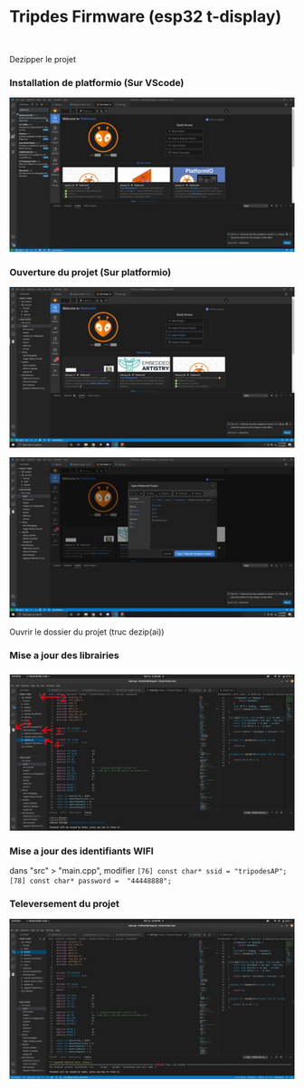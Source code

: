 # Tripdes Firmware (esp32 t-display)

<br/>

Dezipper le projet

### Installation de platformio (Sur VScode)
![alt text](https://github.com/juthomas/Tripodes-firmware/blob/master/README_images/Install_Platformio.jpg)

### Ouverture du projet (Sur platformio)
![alt text](https://github.com/juthomas/Tripodes-firmware/blob/master/README_images/Projet_Open_1.jpg)

![alt text](https://github.com/juthomas/Tripodes-firmware/blob/master/README_images/Projet_Open_2.jpg)

Ouvrir le dossier du projet (truc dezip(ai))

### Mise a jour des librairies 
![alt text](https://github.com/juthomas/Chemical_Orca/blob/master/README_images/Update_Project.png)

### Mise a jour des identifiants WIFI

dans "src" > "main.cpp", modifier 
`
[76] const char* ssid = "tripodesAP";
[78] const char* password =  "44448888";
`

### Televersement du projet
![alt text](https://github.com/juthomas/Chemical_Orca/blob/master/README_images/Upload_Project.png)
